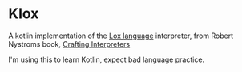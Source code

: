 # Klox
A  kotlin implementation of the [Lox language](https://craftinginterpreters.com/the-lox-language.html) interpreter, from
Robert Nystroms book, [Crafting Interpreters](https://craftinginterpreters.com/)

I'm using this to learn Kotlin, expect bad language practice.